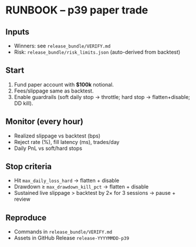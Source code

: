 # RUNBOOK – p39 paper trade

## Inputs
- Winners: see `release_bundle/VERIFY.md`
- Risk: `release_bundle/risk_limits.json` (auto-derived from backtest)

## Start
1) Fund paper account with **$100k** notional.
2) Fees/slippage same as backtest.
3) Enable guardrails (soft daily stop -> throttle; hard stop -> flatten+disable; DD kill).

## Monitor (every hour)
- Realized slippage vs backtest (bps)
- Reject rate (%), fill latency (ms), trades/day
- Daily PnL vs soft/hard stops

## Stop criteria
- Hit `max_daily_loss_hard` → flatten + disable
- Drawdown ≥ `max_drawdown_kill_pct` → flatten + disable
- Sustained live slippage > backtest by 2× for 3 sessions → pause + review

## Reproduce
- Commands in `release_bundle/VERIFY.md`
- Assets in GitHub Release `release-YYYYMMDD-p39`
